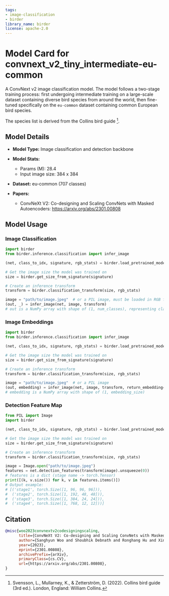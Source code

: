```yaml
---
tags:
- image-classification
- birder
library_name: birder
license: apache-2.0
---
```


# Model Card for convnext_v2_tiny_intermediate-eu-common

A ConvNext v2 image classification model. The model follows a two-stage training process: first undergoing intermediate training on a large-scale dataset containing diverse bird species from around the world, then fine-tuned specifically on the `eu-common` dataset containing common European bird species.

The species list is derived from the Collins bird guide [^1].

[^1]: Svensson, L., Mullarney, K., & Zetterström, D. (2022). Collins bird guide (3rd ed.). London, England: William Collins.

## Model Details

- **Model Type:** Image classification and detection backbone
- **Model Stats:**
    - Params (M): 28.4
    - Input image size: 384 x 384
- **Dataset:** eu-common (707 classes)

- **Papers:**
    - ConvNeXt V2: Co-designing and Scaling ConvNets with Masked Autoencoders: <https://arxiv.org/abs/2301.00808>

## Model Usage

### Image Classification

```python
import birder
from birder.inference.classification import infer_image

(net, class_to_idx, signature, rgb_stats) = birder.load_pretrained_model("convnext_v2_tiny_intermediate-eu-common", inference=True)

# Get the image size the model was trained on
size = birder.get_size_from_signature(signature)

# Create an inference transform
transform = birder.classification_transform(size, rgb_stats)

image = "path/to/image.jpeg"  # or a PIL image, must be loaded in RGB format
(out, _) = infer_image(net, image, transform)
# out is a NumPy array with shape of (1, num_classes), representing class probabilities.
```

### Image Embeddings

```python
import birder
from birder.inference.classification import infer_image

(net, class_to_idx, signature, rgb_stats) = birder.load_pretrained_model("convnext_v2_tiny_intermediate-eu-common", inference=True)

# Get the image size the model was trained on
size = birder.get_size_from_signature(signature)

# Create an inference transform
transform = birder.classification_transform(size, rgb_stats)

image = "path/to/image.jpeg"  # or a PIL image
(out, embedding) = infer_image(net, image, transform, return_embedding=True)
# embedding is a NumPy array with shape of (1, embedding_size)
```

### Detection Feature Map

```python
from PIL import Image
import birder

(net, class_to_idx, signature, rgb_stats) = birder.load_pretrained_model("convnext_v2_tiny_intermediate-eu-common", inference=True)

# Get the image size the model was trained on
size = birder.get_size_from_signature(signature)

# Create an inference transform
transform = birder.classification_transform(size, rgb_stats)

image = Image.open("path/to/image.jpeg")
features = net.detection_features(transform(image).unsqueeze(0))
# features is a dict (stage name -> torch.Tensor)
print([(k, v.size()) for k, v in features.items()])
# Output example:
# [('stage1', torch.Size([1, 96, 96, 96])),
#  ('stage2', torch.Size([1, 192, 48, 48])),
#  ('stage3', torch.Size([1, 384, 24, 24])),
#  ('stage4', torch.Size([1, 768, 12, 12]))]
```

## Citation

```bibtex
@misc{woo2023convnextv2codesigningscaling,
      title={ConvNeXt V2: Co-designing and Scaling ConvNets with Masked Autoencoders}, 
      author={Sanghyun Woo and Shoubhik Debnath and Ronghang Hu and Xinlei Chen and Zhuang Liu and In So Kweon and Saining Xie},
      year={2023},
      eprint={2301.00808},
      archivePrefix={arXiv},
      primaryClass={cs.CV},
      url={https://arxiv.org/abs/2301.00808}, 
}
```
